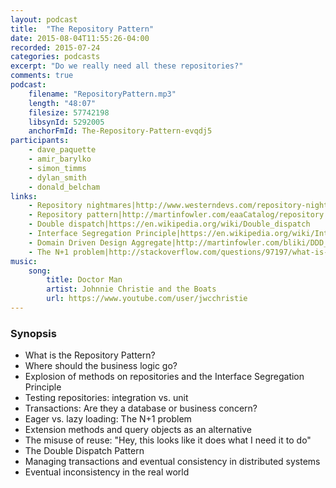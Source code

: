 ```yaml
---
layout: podcast
title:  "The Repository Pattern"
date: 2015-08-04T11:55:26-04:00
recorded: 2015-07-24
categories: podcasts
excerpt: "Do we really need all these repositories?"
comments: true
podcast:
    filename: "RepositoryPattern.mp3"
    length: "48:07"
    filesize: 57742198
    libsynId: 5292005
    anchorFmId: The-Repository-Pattern-evqdj5
participants:
    - dave_paquette
    - amir_barylko
    - simon_timms
    - dylan_smith
    - donald_belcham
links:
    - Repository nightmares|http://www.westerndevs.com/repository-nightmares/
    - Repository pattern|http://martinfowler.com/eaaCatalog/repository.html
    - Double dispatch|https://en.wikipedia.org/wiki/Double_dispatch
    - Interface Segregation Principle|https://en.wikipedia.org/wiki/Interface_segregation_principle
    - Domain Driven Design Aggregate|http://martinfowler.com/bliki/DDD_Aggregate.html
    - The N+1 problem|http://stackoverflow.com/questions/97197/what-is-the-n1-selects-issue
music:
    song:
        title: Doctor Man
        artist: Johnnie Christie and the Boats
        url: https://www.youtube.com/user/jwcchristie
---
```

### Synopsis

* What is the Repository Pattern?
* Where should the business logic go?
* Explosion of methods on repositories and the Interface Segregation Principle
* Testing repositories: integration vs. unit
* Transactions: Are they a database or business concern?
* Eager vs. lazy loading: The N+1 problem
* Extension methods and query objects as an alternative
* The misuse of reuse: "Hey, this looks like it does what I need it to do"
* The Double Dispatch Pattern
* Managing transactions and eventual consistency in distributed systems
* Eventual inconsistency in the real world

